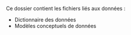 Ce dossier contient les fichiers liés aux données :

- Dictionnaire des données
- Modèles conceptuels de données
